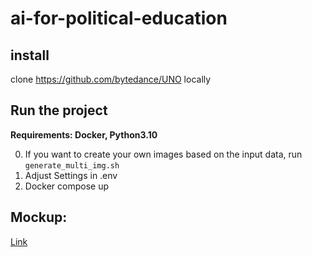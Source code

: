 # ai-for-political-education

## install
clone https://github.com/bytedance/UNO locally

## Run the project

__Requirements: Docker, Python3.10__

0. If you want to create your own images based on the input data, run ```generate_multi_img.sh```
1. Adjust Settings in .env
2. Docker compose up

## Mockup: 

[Link](https://www.canva.com/design/DAGqaYVIYkE/Jr-5lV6KmygiYxxPJ0N1KA/edit?utm_content=DAGqaYVIYkE&utm_campaign=designshare&utm_medium=link2&utm_source=sharebutton)